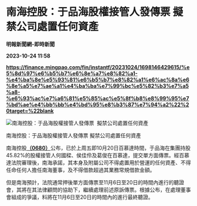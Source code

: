 # 南海控股：于品海股權接管人發傳票 擬禁公司處置任何資產
**明報新聞網-即時新聞**

**2023-10-24 11:58**

**https://finance.mingpao.com/fin/instantf/20231024/1698146429615/%e5%8d%97%e6%b5%b7%e6%8e%a7%e8%82%a1-%e4%ba%8e%e5%93%81%e6%b5%b7%e8%82%a1%e6%ac%8a%e6%8e%a5%e7%ae%a1%e4%ba%ba%e7%99%bc%e5%82%b3%e7%a5%a8-%e6%93%ac%e7%a6%81%e5%85%ac%e5%8f%b8%e8%99%95%e7%bd%ae%e4%bb%bb%e4%bd%95%e8%b3%87%e7%94%a2%22%20target=%22blank**

![南海控股：于品海股權接管人發傳票  擬禁公司處置任何資產](https://fs.mingpao.com/fin/20231024/s00010/cd850f9ac10a53427a992800d9b7c0de.jpg)

南海控股：于品海股權接管人發傳票 擬禁公司處置任何資產

南海控股[**（0680）**](https://finance.mingpao.com/fin/instantf/20231024/1698146429615/stock1.php?code=0680)公布，已於上周五即10月20日百慕達時間，于品海在集團持股45.82%的股權接管人何國樑、侯佳伶及葛俊在百慕達，提交單方面傳票。經百慕達法院審理後，南海承諾，其本身及附屬公司不得處置用於營運的任何資產、不得任命任何人擔任南海董事，及不得借款超過其業務常規借款金額。

但是南海預計，法院通常押後單方面傳票至11月6日至20日的時間內進行的聽證會，其將在其法律顧問的協助下，繼續處理前述原訴傳票。根據公布，在處理董事會組成的爭議，料將在11月6日至20日的時間內的進行最終聽證。